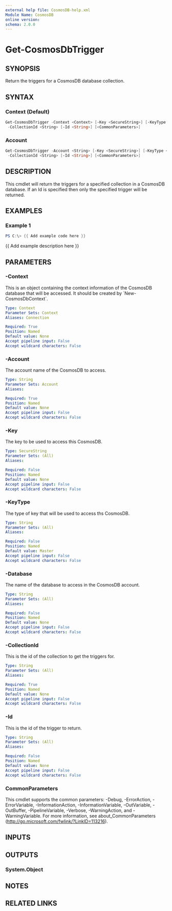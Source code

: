```yaml
---
external help file: CosmosDB-help.xml
Module Name: CosmosDB
online version:
schema: 2.0.0
---
```


# Get-CosmosDbTrigger

## SYNOPSIS

Return the triggers for a CosmosDB database collection.

## SYNTAX

### Context (Default)

```powershell
Get-CosmosDbTrigger -Context <Context> [-Key <SecureString>] [-KeyType <String>] [-Database <String>]
 -CollectionId <String> [-Id <String>] [<CommonParameters>]
```

### Account

```powershell
Get-CosmosDbTrigger -Account <String> [-Key <SecureString>] [-KeyType <String>] [-Database <String>]
 -CollectionId <String> [-Id <String>] [<CommonParameters>]
```

## DESCRIPTION

This cmdlet will return the triggers for a specified collection
in a CosmosDB database.
If an Id is specified then only the specified trigger will be returned.

## EXAMPLES

### Example 1

```powershell
PS C:\> {{ Add example code here }}
```

{{ Add example description here }}

## PARAMETERS

### -Context

This is an object containing the context information of
the CosmosDB database that will be accessed.
It should be created
by \`New-CosmosDbContext\`.

```yaml
Type: Context
Parameter Sets: Context
Aliases: Connection

Required: True
Position: Named
Default value: None
Accept pipeline input: False
Accept wildcard characters: False
```

### -Account

The account name of the CosmosDB to access.

```yaml
Type: String
Parameter Sets: Account
Aliases:

Required: True
Position: Named
Default value: None
Accept pipeline input: False
Accept wildcard characters: False
```

### -Key

The key to be used to access this CosmosDB.

```yaml
Type: SecureString
Parameter Sets: (All)
Aliases:

Required: False
Position: Named
Default value: None
Accept pipeline input: False
Accept wildcard characters: False
```

### -KeyType

The type of key that will be used to access ths CosmosDB.

```yaml
Type: String
Parameter Sets: (All)
Aliases:

Required: False
Position: Named
Default value: Master
Accept pipeline input: False
Accept wildcard characters: False
```

### -Database

The name of the database to access in the CosmosDB account.

```yaml
Type: String
Parameter Sets: (All)
Aliases:

Required: False
Position: Named
Default value: None
Accept pipeline input: False
Accept wildcard characters: False
```

### -CollectionId

This is the id of the collection to get the triggers for.

```yaml
Type: String
Parameter Sets: (All)
Aliases:

Required: True
Position: Named
Default value: None
Accept pipeline input: False
Accept wildcard characters: False
```

### -Id

This is the id of the trigger to return.

```yaml
Type: String
Parameter Sets: (All)
Aliases:

Required: False
Position: Named
Default value: None
Accept pipeline input: False
Accept wildcard characters: False
```

### CommonParameters

This cmdlet supports the common parameters: -Debug, -ErrorAction, -ErrorVariable, -InformationAction, -InformationVariable, -OutVariable, -OutBuffer, -PipelineVariable, -Verbose, -WarningAction, and -WarningVariable.
For more information, see about_CommonParameters (http://go.microsoft.com/fwlink/?LinkID=113216).

## INPUTS

## OUTPUTS

### System.Object

## NOTES

## RELATED LINKS
